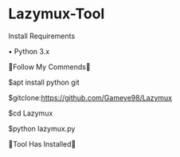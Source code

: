 # Lazymux-Tool

Install Requirements

• Python 3.x

🔄Follow My Commends🔄

$apt install python git 

$gitclone:https://github.com/Gameye98/Lazymux 

$cd Lazymux 

$python lazymux.py

🔴Tool Has Installed🔴
